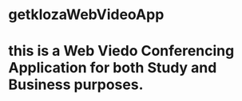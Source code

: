 # getklozaWebVideoApp
# this is a Web Viedo Conferencing Application for both Study and Business purposes.
